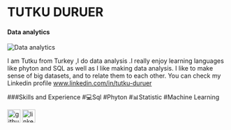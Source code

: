 # TUTKU DURUER
#### Data analytics
![Data analytics](https://www.fsm.ac.in/blog/wp-content/uploads/2022/07/FUqHEVVUsAAbZB0-1024x580.jpg)

I am Tutku from Turkey ,I do data analysis .I really enjoy learning languages like phyton and SQL as well as I like making data analysis. I like to make sense of big datasets, and to relate them to each other. You can check my Linkedin profile www.linkedin.com/in/tutku-duruer

###Skills and Experience 
#💻Sql
#Phyton
#📊Statistic
#Machine Learning

[<img src='https://cdn.jsdelivr.net/npm/simple-icons@3.0.1/icons/github.svg' alt='github' height='30'>](https://github.com/TutkuDuruer)  [<img src='https://cdn.jsdelivr.net/npm/simple-icons@3.0.1/icons/linkedin.svg' alt='linkedin' height='30'>](https://www.linkedin.com/in/tutku-duruer/)  



 


